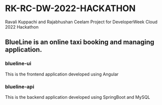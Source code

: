 # RK-RC-DW-2022-HACKATHON
Ravali Kuppachi and Rajabhushan Ceelam Project for DeveloperWeek Cloud 2022 Hackathon


## BlueLine is an online taxi booking and managing application.

### blueline-ui
This is the frontend application developed using Angular

### blueline-api
This is the backend application developed using SpringBoot and MySQL